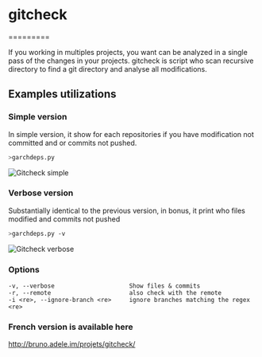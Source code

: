 # gitcheck

=========

If you working in multiples projects, you want can be analyzed in a single pass of the changes in your projects. gitcheck is script who scan recursive directory to find a git directory and analyse all modifications.

## Examples utilizations

### Simple version
In simple version, it show for each repositories if you have modification not committed and or commits not pushed.

```bash
>garchdeps.py
```
![Gitcheck simple](http://bruno.adele.im/static/gitcheck.png)



### Verbose version
Substantially identical to the previous version, in bonus, it print who files modified and commits not pushed

```bash
>garchdeps.py -v 
```
![Gitcheck verbose](http://bruno.adele.im/static/gitcheck_verbose.png)

### Options

```plaintext
-v, --verbose                     Show files & commits
-r, --remote                      also check with the remote
-i <re>, --ignore-branch <re>     ignore branches matching the regex <re>
```


### French version is available here
http://bruno.adele.im/projets/gitcheck/
